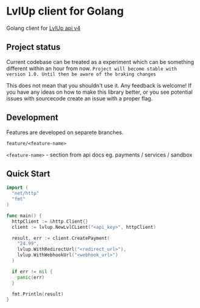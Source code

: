 # LvlUp client for Golang

Golang client for [LvlUp api v4](https://api.lvlup.pro/v4/redoc)

## Project status

Current codebase can be treated as a experiment which can be something different within an hour from now. `Project will become stable with version 1.0. Until then be aware of the braking changes`

This does not mean that you shouldn't use it. Any feedback is welcome! If you have any ideas on how to make this library better, or you see potential issues with sourcecode create an issue with a proper flag.

## Development

Features are developed on separete branches.

`feature/<feature-name>`

`<feature-name>` - section from api docs eg. payments / services / sandbox

## Quick Start

```go
import (
  "net/http"
  "fmt"
)

func main() {
  httpClient := &http.Client{}
  client := lvlup.NewLvlCLient("<api_key>", httpClient)

  result, err := client.CreatePayment(
    "24.99",
    lvlup.WithRedirectUrl("<redirect_url>"),
    lvlup.WithWebhookUrl("<webhook_url>")
  )

  if err != nil {
    panic(err)
  }

  fmt.Println(result)
}
```
